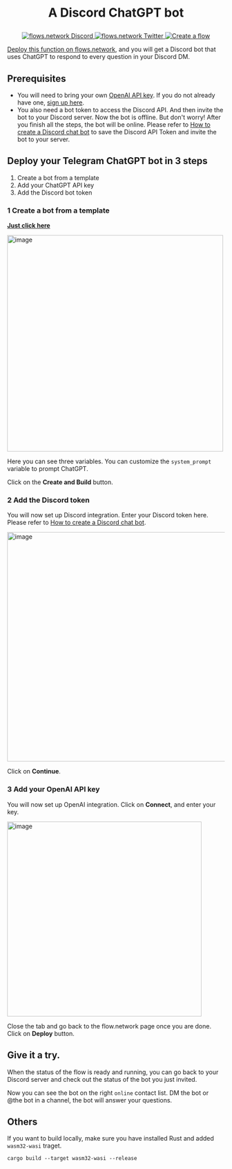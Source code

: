 # <p align="center">A Discord ChatGPT bot</p>
<p align="center">
  <a href="https://discord.gg/ccZn9ZMfFf">
    <img src="https://img.shields.io/badge/chat-Discord-7289DA?logo=discord" alt="flows.network Discord">
  </a>
  <a href="https://twitter.com/flows_network">
    <img src="https://img.shields.io/badge/Twitter-1DA1F2?logo=twitter&amp;logoColor=white" alt="flows.network Twitter">
  </a>
   <a href="https://flows.network/flow/createByTemplate/discord-chatgpt">
    <img src="https://img.shields.io/website?up_message=deploy&url=https%3A%2F%2Fflows.network%2Fflow%2Fnew" alt="Create a flow">
  </a>
</p>

[Deploy this function on flows.network](https://flows.network/flow/createByTemplate/discord-chatgpt), and you will get a Discord bot that uses ChatGPT to respond to every question in your Discord DM.

## Prerequisites

* You will need to bring your own [OpenAI API key](https://openai.com/blog/openai-api). If you do not already have one, [sign up here](https://platform.openai.com/signup).
* You also need a bot token to access the Discord API. And then invite the bot to your Discord server. Now the bot is offline. But don't worry! After you finish all the steps, the bot will be online. Please refer to [How to create a Discord chat bot](https://flows.network/blog/discord-chat-bot-guide) to save the Discord API Token and invite the bot to your server.

## Deploy your Telegram ChatGPT bot in 3 steps

1. Create a bot from a template
2. Add your ChatGPT API key
3. Add the Discord bot token

### 1 Create a bot from a template

[**Just click here**](https://flows.network/flow/createByTemplate/discord-chatgpt)

<img width="500" alt="image" src="https://github.com/flows-network/discord-chatgpt/assets/45785633/f53553da-ccec-4fa3-ada3-851d7c3b4c5e">

Here you can see three variables. You can customize the `system_prompt` variable to prompt ChatGPT. 

Click on the **Create and Build** button.

### 2 Add the Discord token

You will now set up Discord integration. Enter your Discord token here. Please refer to [How to create a Discord chat bot](https://flows.network/blog/discord-chat-bot-guide).

<img width="530" alt="image" src="https://github.com/flows-network/discord-chatgpt/assets/45785633/e978d2fe-5666-4862-84c6-91a87a25e929">

Click on **Continue**.

### 3 Add your OpenAI API key

You will now set up OpenAI integration. Click on **Connect**, and enter your key.

[<img width="450" alt="image" src="https://user-images.githubusercontent.com/45785633/226564674-902933b5-8ff3-4724-93e3-2b2f67dc0b9a.png">](https://user-images.githubusercontent.com/45785633/226564674-902933b5-8ff3-4724-93e3-2b2f67dc0b9a.png)

Close the tab and go back to the flow.network page once you are done. Click on **Deploy** button.

## Give it a try. 

When the status of the flow is ready and running, you can go back to your Discord server and check out the status of the bot you just invited.

Now you can see the bot on the right `online` contact list. DM the bot or @the bot in a channel, the bot will answer your questions.

## Others

If you want to build locally, make sure you have installed Rust and added `wasm32-wasi` traget.

```
cargo build --target wasm32-wasi --release
```


